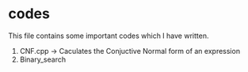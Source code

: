 # codes

This file contains some important codes which I have written.
1. CNF.cpp -> Caculates the Conjuctive Normal form of an expression
2. Binary_search
